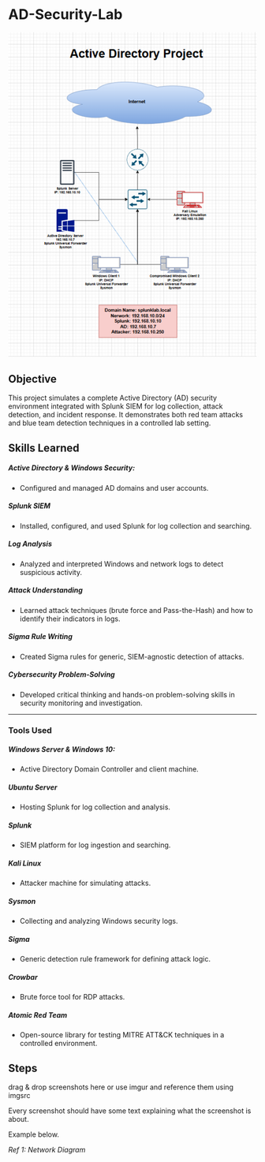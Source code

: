 # AD-Security-Lab

![image alt](https://github.com/0xAbdalrahman/AD-Security-Lab/blob/1305c80500f4b2c30f9c7591558fc107c1299c3c/AD%20Env.png)

## Objective
This project simulates a complete Active Directory (AD) security environment integrated with Splunk SIEM for log collection, attack detection, and incident response. It demonstrates both red team attacks and blue team detection techniques in a controlled lab setting.

## Skills Learned

##### Active Directory & Windows Security:
- Configured and managed AD domains and user accounts.
##### Splunk SIEM
- Installed, configured, and used Splunk for log collection and searching.
##### Log Analysis
- Analyzed and interpreted Windows and network logs to detect suspicious activity.
##### Attack Understanding
- Learned attack techniques (brute force and Pass-the-Hash) and how to identify their indicators in logs.
##### Sigma Rule Writing
- Created Sigma rules for generic, SIEM-agnostic detection of attacks.
##### Cybersecurity Problem-Solving 
- Developed critical thinking and hands-on problem-solving skills in security monitoring and investigation.

--------------

### Tools Used
##### Windows Server & Windows 10: 
- Active Directory Domain Controller and client machine.
##### Ubuntu Server
- Hosting Splunk for log collection and analysis.
##### Splunk
- SIEM platform for log ingestion and searching.
##### Kali Linux
- Attacker machine for simulating attacks.
##### Sysmon
- Collecting and analyzing Windows security logs.
##### Sigma
- Generic detection rule framework for defining attack logic.
##### Crowbar
- Brute force tool for RDP attacks.
##### Atomic Red Team
- Open-source library for testing MITRE ATT&CK techniques in a controlled environment.

  
## Steps
drag & drop screenshots here or use imgur and reference them using imgsrc

Every screenshot should have some text explaining what the screenshot is about.

Example below.

*Ref 1: Network Diagram*
